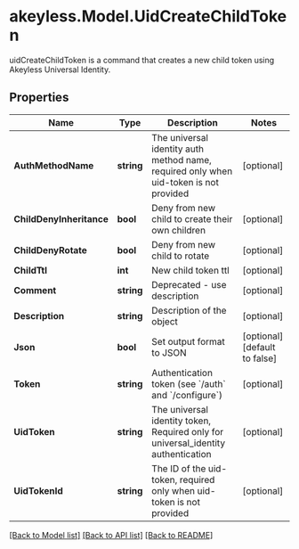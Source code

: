 # akeyless.Model.UidCreateChildToken
uidCreateChildToken is a command that creates a new child token using Akeyless Universal Identity.

## Properties

Name | Type | Description | Notes
------------ | ------------- | ------------- | -------------
**AuthMethodName** | **string** | The universal identity auth method name, required only when uid-token is not provided | [optional] 
**ChildDenyInheritance** | **bool** | Deny from new child to create their own children | [optional] 
**ChildDenyRotate** | **bool** | Deny from new child to rotate | [optional] 
**ChildTtl** | **int** | New child token ttl | [optional] 
**Comment** | **string** | Deprecated - use description | [optional] 
**Description** | **string** | Description of the object | [optional] 
**Json** | **bool** | Set output format to JSON | [optional] [default to false]
**Token** | **string** | Authentication token (see &#x60;/auth&#x60; and &#x60;/configure&#x60;) | [optional] 
**UidToken** | **string** | The universal identity token, Required only for universal_identity authentication | [optional] 
**UidTokenId** | **string** | The ID of the uid-token, required only when uid-token is not provided | [optional] 

[[Back to Model list]](../README.md#documentation-for-models) [[Back to API list]](../README.md#documentation-for-api-endpoints) [[Back to README]](../README.md)

